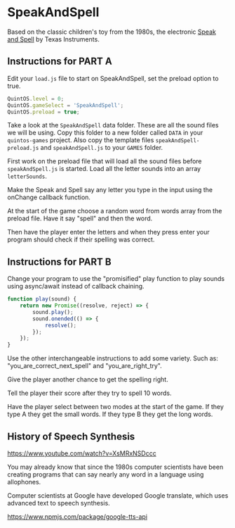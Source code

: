 # SpeakAndSpell

Based on the classic children's toy from the 1980s, the electronic [Speak and Spell](<https://en.wikipedia.org/wiki/Speak_%26_Spell_(toy)>) by Texas Instruments.

## Instructions for PART A

Edit your `load.js` file to start on SpeakAndSpell, set the preload option to true.

```js
QuintOS.level = 0;
QuintOS.gameSelect = 'SpeakAndSpell';
QuintOS.preload = true;
```

Take a look at the `SpeakAndSpell` data folder. These are all the sound files we will be using. Copy this folder to a new folder called `DATA` in your `quintos-games` project. Also copy the template files `speakAndSpell-preload.js` and `speakAndSpell.js` to your `GAMES` folder.

First work on the preload file that will load all the sound files before `speakAndSpell.js` is started. Load all the letter sounds into an array `letterSounds`.

Make the Speak and Spell say any letter you type in the input using the onChange callback function.

At the start of the game choose a random word from words array from the preload file. Have it say "spell" and then the word.

Then have the player enter the letters and when they press enter your program should check if their spelling was correct.

## Instructions for PART B

Change your program to use the "promisified" play function to play sounds using async/await instead of callback chaining.

```js
function play(sound) {
	return new Promise((resolve, reject) => {
		sound.play();
		sound.onended(() => {
			resolve();
		});
	});
}
```

Use the other interchangeable instructions to add some variety. Such as: "you_are_correct_next_spell" and "you_are_right_try".

Give the player another chance to get the spelling right.

Tell the player their score after they try to spell 10 words.

Have the player select between two modes at the start of the game. If they type A they get the small words. If they type B they get the long words.

## History of Speech Synthesis

https://www.youtube.com/watch?v=XsMRxNSDccc

You may already know that since the 1980s computer scientists have been creating programs that can say nearly any word in a language using allophones.

Computer scientists at Google have developed Google translate, which uses advanced text to speech synthesis.

https://www.npmjs.com/package/google-tts-api
